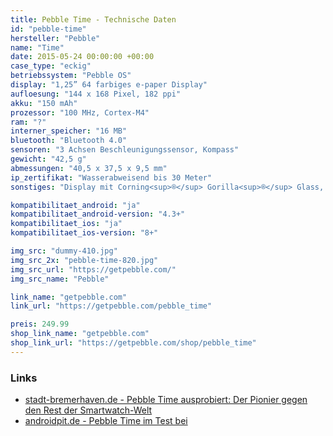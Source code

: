 ```yaml
---
title: Pebble Time - Technische Daten
id: "pebble-time"
hersteller: "Pebble"
name: "Time"
date: 2015-05-24 00:00:00 +00:00
case_type: "eckig"
betriebssystem: "Pebble OS"
display: "1,25” 64 farbiges e-paper Display"
aufloesung: "144 x 168 Pixel, 182 ppi"
akku: "150 mAh"
prozessor: "100 MHz, Cortex-M4"
ram: "?"
interner_speicher: "16 MB"
bluetooth: "Bluetooth 4.0"
sensoren: "3 Achsen Beschleunigungssensor, Kompass"
gewicht: "42,5 g"
abmessungen: "40,5 x 37,5 x 9,5 mm"
ip_zertifikat: "Wasserabweisend bis 30 Meter"
sonstiges: "Display mit Corning<sup>®</sup> Gorilla<sup>®</sup> Glass, Mikrofon, Vibrationsmotor, 4 Tasten, Display ist nicht Touch-fähig, Akkukapazität reicht für max. 7 Tage"

kompatibilitaet_android: "ja"
kompatibilitaet_android-version: "4.3+"
kompatibilitaet_ios: "ja"
kompatibilitaet_ios-version: "8+"

img_src: "dummy-410.jpg"
img_src_2x: "pebble-time-820.jpg"
img_src_url: "https://getpebble.com/"
img_src_name: "Pebble"

link_name: "getpebble.com"
link_url: "https://getpebble.com/pebble_time"

preis: 249.99
shop_link_name: "getpebble.com"
shop_link_url: "https://getpebble.com/shop/pebble_time"
---
```



### Links
* [stadt-bremerhaven.de - Pebble Time ausprobiert: Der Pionier gegen den Rest der Smartwatch-Welt](http://stadt-bremerhaven.de/pebble-time-der-pionier/)
* [androidpit.de - Pebble Time im Test bei](https://www.androidpit.de/pebble-time-test)
